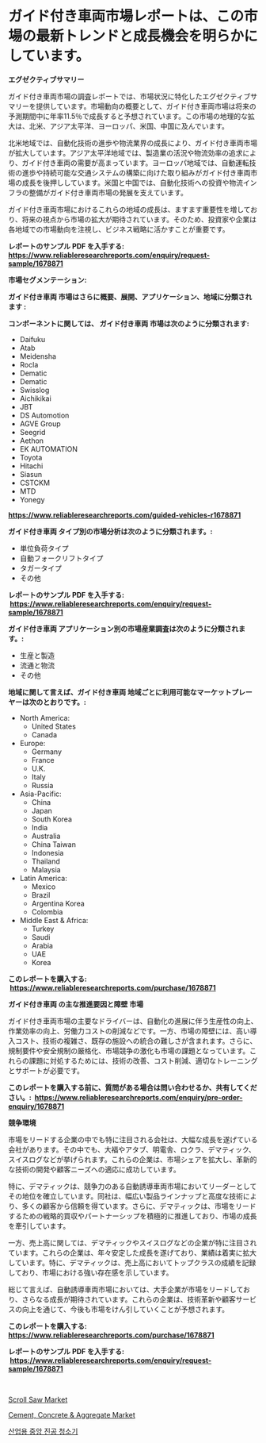 <p><h1>ガイド付き車両市場レポートは、この市場の最新トレンドと成長機会を明らかにしています。</h1></p><p><strong>エグゼクティブサマリー</strong></p>
<p><p>ガイド付き車両市場の調査レポートでは、市場状況に特化したエグゼクティブサマリーを提供しています。市場動向の概要として、ガイド付き車両市場は将来の予測期間中に年率11.5％で成長すると予想されています。この市場の地理的な拡大は、北米、アジア太平洋、ヨーロッパ、米国、中国に及んでいます。</p><p>北米地域では、自動化技術の進歩や物流業界の成長により、ガイド付き車両市場が拡大しています。アジア太平洋地域では、製造業の活況や物流効率の追求により、ガイド付き車両の需要が高まっています。ヨーロッパ地域では、自動運転技術の進歩や持続可能な交通システムの構築に向けた取り組みがガイド付き車両市場の成長を後押ししています。米国と中国では、自動化技術への投資や物流インフラの整備がガイド付き車両市場の発展を支えています。</p><p>ガイド付き車両市場におけるこれらの地域の成長は、ますます重要性を増しており、将来の視点から市場の拡大が期待されています。そのため、投資家や企業は各地域での市場動向を注視し、ビジネス戦略に活かすことが重要です。</p></p>
<p><strong>レポートのサンプル PDF を入手する: <a href="https://www.reliableresearchreports.com/enquiry/request-sample/1678871">https://www.reliableresearchreports.com/enquiry/request-sample/1678871</a></strong></p>
<p><strong>市場セグメンテーション:</strong></p>
<p><strong> ガイド付き車両 市場はさらに概要、展開、アプリケーション、地域に分類されます :</strong></p>
<p><strong>コンポーネントに関しては、 ガイド付き車両 市場は次のように分類されます: &nbsp;</strong></p>
<p><ul><li>Daifuku</li><li>Atab</li><li>Meidensha</li><li>Rocla</li><li>Dematic</li><li>Dematic</li><li>Swisslog</li><li>Aichikikai</li><li>JBT</li><li>DS Automotion</li><li>AGVE Group</li><li>Seegrid</li><li>Aethon</li><li>EK AUTOMATION</li><li>Toyota</li><li>Hitachi</li><li>Siasun</li><li>CSTCKM</li><li>MTD</li><li>Yonegy</li></ul></p>
<p><strong><a href="https://www.reliableresearchreports.com/guided-vehicles-r1678871">https://www.reliableresearchreports.com/guided-vehicles-r1678871</a></strong></p>
<p><strong> ガイド付き車両 タイプ別の市場分析は次のように分類されます。:</strong></p>
<p><ul><li>単位負荷タイプ</li><li>自動フォークリフトタイプ</li><li>タガータイプ</li><li>その他</li></ul></p>
<p><strong>レポートのサンプル PDF を入手する: &nbsp;<a href="https://www.reliableresearchreports.com/enquiry/request-sample/1678871">https://www.reliableresearchreports.com/enquiry/request-sample/1678871</a></strong></p>
<p><strong> ガイド付き車両 アプリケーション別の市場産業調査は次のように分類されます。:</strong></p>
<p><ul><li>生産と製造</li><li>流通と物流</li><li>その他</li></ul></p>
<p><strong>地域に関して言えば、ガイド付き車両 地域ごとに利用可能なマーケットプレーヤーは次のとおりです。:</strong></p>
<p><ul>
    <li>
        North America:
        <ul>
            <li>United States</li>
            <li>Canada</li>
        </ul>
    </li>
    <li>
        Europe:
        <ul>
            <li>Germany</li>
            <li>France</li>
            <li>U.K.</li>
            <li>Italy</li>
            <li>Russia</li>
        </ul>
    </li>
    <li>
        Asia-Pacific:
        <ul>
            <li>China</li>
            <li>Japan</li>
            <li>South Korea</li>
            <li>India</li>
            <li>Australia</li>
            <li>China Taiwan</li>
            <li>Indonesia</li>
            <li>Thailand</li>
            <li>Malaysia</li>
        </ul>
    </li>
    <li>
        Latin America:
        <ul>
            <li>Mexico</li>
            <li>Brazil</li>
            <li>Argentina Korea</li>
            <li>Colombia</li>
        </ul>
    </li>
    <li>
        Middle East & Africa:
        <ul>
            <li>Turkey</li>
            <li>Saudi</li>
            <li>Arabia</li>
            <li>UAE</li>
            <li>Korea</li>
        </ul>
    </li>
    </ul></p>
<p><strong>このレポートを購入する: &nbsp;<a href="https://www.reliableresearchreports.com/purchase/1678871">https://www.reliableresearchreports.com/purchase/1678871</a></strong></p>
<p><strong>ガイド付き車両 の主な推進要因と障壁 市場</strong></p>
<p><p>ガイド付き車両市場の主要なドライバーは、自動化の進展に伴う生産性の向上、作業効率の向上、労働力コストの削減などです。一方、市場の障壁には、高い導入コスト、技術の複雑さ、既存の施設への統合の難しさが含まれます。さらに、規制要件や安全規制の厳格化、市場競争の激化も市場の課題となっています。これらの課題に対処するためには、技術の改善、コスト削減、適切なトレーニングとサポートが必要です。</p></p>
<p><strong>このレポートを購入する前に、質問がある場合は問い合わせるか、共有してください。:&nbsp; <a href="https://www.reliableresearchreports.com/enquiry/pre-order-enquiry/1678871">https://www.reliableresearchreports.com/enquiry/pre-order-enquiry/1678871</a></strong></p>
<p><strong>競争環境</strong></p>
<p><p>市場をリードする企業の中でも特に注目される会社は、大幅な成長を遂げている会社があります。その中でも、大福やアタブ、明電舎、ロクラ、デマティック、スイスログなどが挙げられます。これらの企業は、市場シェアを拡大し、革新的な技術の開発や顧客ニーズへの適応に成功しています。</p><p>特に、デマティックは、競争力のある自動誘導車両市場においてリーダーとしてその地位を確立しています。同社は、幅広い製品ラインナップと高度な技術により、多くの顧客から信頼を得ています。さらに、デマティックは、市場をリードするための戦略的買収やパートナーシップを積極的に推進しており、市場の成長を牽引しています。</p><p>一方、売上高に関しては、デマティックやスイスログなどの企業が特に注目されています。これらの企業は、年々安定した成長を遂げており、業績は着実に拡大しています。特に、デマティックは、売上高においてトップクラスの成績を記録しており、市場における強い存在感を示しています。</p><p>総じて言えば、自動誘導車両市場においては、大手企業が市場をリードしており、さらなる成長が期待されています。これらの企業は、技術革新や顧客サービスの向上を通じて、今後も市場をけん引していくことが予想されます。</p></p>
<p><strong>このレポートを購入する: &nbsp; <a href="https://www.reliableresearchreports.com/purchase/1678871">https://www.reliableresearchreports.com/purchase/1678871</a></strong></p>
<p><strong>レポートのサンプル PDF を入手する: &nbsp;<a href="https://www.reliableresearchreports.com/enquiry/request-sample/1678871">https://www.reliableresearchreports.com/enquiry/request-sample/1678871</a></strong><strong></strong></p>
<p>&nbsp;</p>
<p><p><a href="https://www.linkedin.com/pulse/scroll-saw-market-insights-players-forecast-till-2031-kantelligence-mgqlf?trackingId=VMcLZQPj9H%2FPrNlStm7%2BbQ%3D%3D">Scroll Saw Market</a></p><p><a href="https://www.linkedin.com/pulse/cement-concrete-amp-aggregate-market-size-2024-2031-global-zdhuf?trackingId=3pQY%2BxPmXmtw%2B0odptiGZg%3D%3D">Cement, Concrete & Aggregate Market</a></p><p><a href="https://medium.com/@dunce678678/%EC%82%B0%EC%97%85%EC%9A%A9-%EC%A4%91%EC%95%99-%EC%A7%84%EA%B3%B5-%EC%B2%AD%EC%86%8C%EA%B8%B0-%EC%8B%9C%EC%9E%A5-%EB%B6%84%EC%84%9D-%EA%B8%80%EB%A1%9C%EB%B2%8C-%EC%82%B0%EC%97%85-%EC%A0%84%EB%A7%9D-%EB%B0%8F-%EC%98%88%EC%B8%A1-2024%EB%85%84%EB%B6%80%ED%84%B0-2031%EB%85%84-dd08a2ab483d">산업용 중앙 진공 청소기</a></p></p>